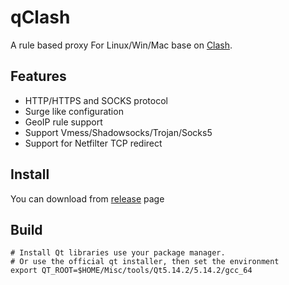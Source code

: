 # qClash

A rule based proxy For Linux/Win/Mac base on [Clash](https://github.com/Dreamacro/clash).

## Features

- HTTP/HTTPS and SOCKS protocol
- Surge like configuration
- GeoIP rule support
- Support Vmess/Shadowsocks/Trojan/Socks5
- Support for Netfilter TCP redirect

## Install

You can download from [release](https://github.com/josephpei/qClash/releases) page

## Build

```
# Install Qt libraries use your package manager.
# Or use the official qt installer, then set the environment
export QT_ROOT=$HOME/Misc/tools/Qt5.14.2/5.14.2/gcc_64
```
